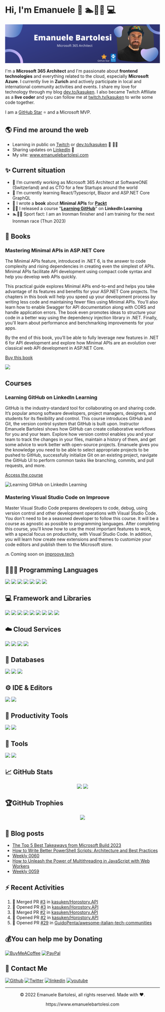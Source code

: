 
# Hi, I'm Emanuele 👋 🏊🚴🏃 💻

<img src="https://raw.githubusercontent.com/kasuken/kasuken/master/BannerGitHub.png" alt="Emanuele Bartolesi - software engineer, content creator and community organizer">

I'm a **Microsoft 365 Architect** and I'm passionate about **frontend technologies** and everything related to the cloud, especially **Microsoft Azure**.
I currently live in **Zurich** and actively participate in local and international community activities and events.
I share my love for technology through my blog <a href="https://dev.to/kasuken" target="_blank">dev.to/kasuken</a>.
I also became Twitch Affiliate as a **live coder** and you can follow me at <a href="https://twitch.tv/kasuken" target="_blank">twitch.tv/kasuken</a> to write some code together. 

I am a <a href="https://stars.github.com/profiles/kasuken/" target="_blank">GitHub Star</a> ⭐ and a Microsoft MVP.

## 🌎 Find me around the web 
- Learning in public on <a href="https://www.twitch.tv/kasuken" target="_blank">Twitch</a> or <a href="https://dev.to/kasuken" target="_blank">dev.to/kasuken</a> 🎦 ✍🏾
- Sharing updates on <a href="https://www.linkedin.com/in/bartolesiemanuele/">LinkedIn</a> 💼
- My site: <a href="https://www.emanuelebartolesi.com/" target="_blank">www.emanuelebartolesi.com</a>

## ✨ Current situation

- 🔭 I’m currently working as Microsoft 365 Architect at SoftwareONE (Switzerland) and as CTO for a few Startups around the world
- 🌱 I’m currently learning React/Typescript, Blazor and ASP.NET Core GraphQL
- 📙 I wrote a **book** about **Minimal APIs** for **[Packt](https://www.packtpub.com/product/minimal-apis-in-asp-net-core-6/9781803237824)**
- 🧙‍♂️ I released a course "**[Learning GitHub](https://bit.ly/learningithub)**" on **LinkedIn Learning**
- 🏊🚴🏃 Sport fact: I am an Ironman finisher and I am training for the next Ironman race (Thun 2023)

## 📖 Books
### Mastering Minimal APIs in ASP.NET Core
The Minimal APIs feature, introduced in .NET 6, is the answer to code complexity and rising dependencies in creating even the simplest of APIs. Minimal APIs facilitate API development using compact code syntax and help you develop web APIs quickly.

This practical guide explores Minimal APIs end-to-end and helps you take advantage of its features and benefits for your ASP.NET Core projects. The chapters in this book will help you speed up your development process by writing less code and maintaining fewer files using Minimal APIs. You’ll also learn how to enable Swagger for API documentation along with CORS and handle application errors. The book even promotes ideas to structure your code in a better way using the dependency injection library in .NET. Finally, you'll learn about performance and benchmarking improvements for your apps.

By the end of this book, you’ll be able to fully leverage new features in .NET 6 for API development and explore how Minimal APIs are an evolution over classical web API development in ASP.NET Core.

[Buy this book](https://www.packtpub.com/product/minimal-apis-in-asp-net-core-6/9781803237824)

![](https://static.packt-cdn.com/products/9781803237824/cover/smaller)

## Courses
### Learning GitHub on LinkedIn Learning
GitHub is the industry-standard tool for collaborating on and sharing code. It’s popular among software developers, project managers, designers, and students for its flexibility and control. This course introduces GitHub and Git, the version control system that GitHub is built upon. Instructor Emanuele Bartolesi shows how GitHub can create collaborative workflows for you and your team. Explore how version control enables you and your team to track the changes in your files, maintain a history of them, and get some advice to work better with open-source projects. Emanuele gives you the knowledge you need to be able to select appropriate projects to be pushed to GitHub, successfully initialize Git on an existing project, navigate the GitHub UI to perform common tasks like branching, commits, and pull requests, and more.

[Access the course](https://bit.ly/learningithub)

![Learning GitHub on LinkedIn Learning](https://res.cloudinary.com/practicaldev/image/fetch/s--Laqhrfbs--/c_limit%2Cf_auto%2Cfl_progressive%2Cq_auto%2Cw_880/https://res.cloudinary.com/practicaldev/image/fetch/s--5kHCcnIf--/c_limit%252Cf_auto%252Cfl_progressive%252Cq_auto%252Cw_880/https://dev-to-uploads.s3.amazonaws.com/uploads/articles/32086c2rvlxyk1rb1y6i.png)

### Mastering Visual Studio Code on Improove
Master Visual Studio Code prepares developers to code, debug, using version control and other development operations with Visual Studio Code.
You don't need to be a seasoned developer to follow this course. It will be a course as agnostic as possible to programming languages.
After completing this course, you'll know how to use the most important features to work, with a special focus on productivity, with Visual Studio Code.
In addition, you will learn how create new extensions and themes to customize your code editors and publish them to the Microsoft store.

🔜 Coming soon on [improove.tech](https://www.improove.tech/course/mastering-visual-studio-code)


## 👨🏻‍💻 Programming Languages
<p align="left">
  <img src="https://img.shields.io/badge/C%23-239120?style=for-the-badge&logo=c-sharp&logoColor=white" />
  <img src="https://img.shields.io/badge/TypeScript-007ACC?style=for-the-badge&logo=typescript&logoColor=white" />
  <img src="https://img.shields.io/badge/Python-3776AB?style=for-the-badge&logo=python&logoColor=white" />
  <img src="https://img.shields.io/badge/HTML5-E34F26?style=for-the-badge&logo=html5&logoColor=white" />
  <img src="https://img.shields.io/badge/CSS3-1572B6?style=for-the-badge&logo=css3&logoColor=white" />
  <img src="https://img.shields.io/badge/JavaScript-323330?style=for-the-badge&logo=javascript&logoColor=F7DF1E" />
  <img src="https://img.shields.io/badge/json-5E5C5C?style=for-the-badge&logo=json&logoColor=white" />
</p>

## 💻 Framework and Libraries
<p align="left">
  <img src="https://img.shields.io/badge/.NET-512BD4?style=for-the-badge&logo=dotnet&logoColor=white" />
  <img src="https://img.shields.io/badge/React_Native-20232A?style=for-the-badge&logo=react&logoColor=61DAFB" />
  <img src="https://img.shields.io/badge/React-20232A?style=for-the-badge&logo=react&logoColor=61DAFB" />
  <img src="https://img.shields.io/badge/Bootstrap-563D7C?style=for-the-badge&logo=bootstrap&logoColor=white" />
  <img src="https://img.shields.io/badge/Tailwind_CSS-38B2AC?style=for-the-badge&logo=tailwind-css&logoColor=white" />
  <img src="https://img.shields.io/badge/SASS-hotpink.svg?style=for-the-badge&logo=SASS&logoColor=white" />
  <img src="https://img.shields.io/badge/jQuery-0769AD?style=for-the-badge&logo=jquery&logoColor=white" />
  <img src="https://img.shields.io/badge/gatsby-000000?style=for-the-badge&logo=gatsby&logoColor=white" />
  <img src="https://img.shields.io/badge/chart.js-F5788D.svg?style=for-the-badge&logo=chart.js&logoColor=white" />
</p>

## ☁️ Cloud Services
<p align="left">
  <img src="https://img.shields.io/badge/azure-%230072C6.svg?style=for-the-badge&logo=azure-devops&logoColor=white" />
  <img src="https://img.shields.io/badge/netlify-%23000000.svg?style=for-the-badge&logo=netlify&logoColor=#00C7B7" />
  <img src="https://img.shields.io/badge/heroku-%23430098.svg?style=for-the-badge&logo=heroku&logoColor=white" />
  <img src="https://img.shields.io/badge/vercel-%23000000.svg?style=for-the-badge&logo=vercel&logoColor=white" />
</p>

## 💾 Databases
<p align="left">
  <img src="https://img.shields.io/badge/MongoDB-%234ea94b.svg?style=for-the-badge&logo=mongodb&logoColor=white" />
  <img src="https://img.shields.io/badge/sqlite-%2307405e.svg?style=for-the-badge&logo=sqlite&logoColor=white" />
  <img src="https://img.shields.io/badge/Microsoft%20SQL%20Sever-CC2927?style=for-the-badge&logo=microsoft%20sql%20server&logoColor=white" />
</p>

## ⚙️ IDE & Editors
<p align="left">
  <img src="https://img.shields.io/badge/Visual_Studio_Code-0078D4?style=for-the-badge&logo=visual%20studio%20code&logoColor=white" />
  <img src="https://img.shields.io/badge/Visual_Studio-5C2D91?style=for-the-badge&logo=visual%20studio&logoColor=white" />
</p>

## 🔨 Productivity Tools
<p align="left">
  <img src="https://img.shields.io/badge/Notion-%23000000.svg?style=for-the-badge&logo=notion&logoColor=white" />
  <img src="https://img.shields.io/badge/Trello-%23026AA7.svg?style=for-the-badge&logo=Trello&logoColor=white" />
</p>

## 🦾 Tools
<p align="left">
  <img src="https://img.shields.io/badge/Insomnia-black?style=for-the-badge&logo=insomnia&logoColor=5849BE" />
  <img src="https://img.shields.io/badge/Postman-FF6C37?style=for-the-badge&logo=postman&logoColor=white" />
</p>

## 📈 GitHub Stats

<p align="center">
<img src="https://github-readme-stats.vercel.app/api?username=kasuken&theme=dracula&hide_border=false&include_all_commits=false&count_private=true" />
<img src="https://github-readme-streak-stats.herokuapp.com/?user=kasuken&theme=dracula&hide_border=false" />
</p>

## 🏆GitHub Trophies
<p align="center" style="witdh:100%">
  <img src="https://github-profile-trophy.vercel.app/?username=kasuken&theme=dracula&no-frame=false&no-bg=false&margin-w=4&row=1" />
</p>

## 📝 Blog posts
<!-- BLOG-POST-LIST:START -->
- [The Top 5 Best Takeaways from Microsoft Build 2023](https://dev.to/this-is-learning/the-top-5-best-takeaways-from-microsoft-build-2023-43nh)
- [How to Write Better PowerShell Scripts: Architecture and Best Practices](https://dev.to/this-is-learning/how-to-write-better-powershell-scripts-architecture-and-best-practices-emh)
- [Weekly 0060](https://dev.to/kasuken/weekly-0060-1ac1)
- [How to Unleash the Power of Multithreading in JavaScript with Web Workers](https://dev.to/this-is-learning/how-to-unleash-the-power-of-multithreading-in-javascript-with-web-workers-20m5)
- [Weekly 0059](https://dev.to/kasuken/weekly-0059-1c4j)
<!-- BLOG-POST-LIST:END -->

## ⚡ Recent Activities

<!--START_SECTION:activity-->
1. 🎉 Merged PR [#3](https://github.com/kasuken/Horostory.API/pull/3) in [kasuken/Horostory.API](https://github.com/kasuken/Horostory.API)
2. 💪 Opened PR [#3](https://github.com/kasuken/Horostory.API/pull/3) in [kasuken/Horostory.API](https://github.com/kasuken/Horostory.API)
3. 🎉 Merged PR [#2](https://github.com/kasuken/Horostory.API/pull/2) in [kasuken/Horostory.API](https://github.com/kasuken/Horostory.API)
4. 💪 Opened PR [#2](https://github.com/kasuken/Horostory.API/pull/2) in [kasuken/Horostory.API](https://github.com/kasuken/Horostory.API)
5. 💪 Opened PR [#29](https://github.com/GuidoPenta/awesome-italian-tech-communities/pull/29) in [GuidoPenta/awesome-italian-tech-communities](https://github.com/GuidoPenta/awesome-italian-tech-communities)
<!--END_SECTION:activity-->

## 💰You can help me by Donating
  [![BuyMeACoffee](https://img.shields.io/badge/Buy%20Me%20a%20Coffee-ffdd00?style=for-the-badge&logo=buy-me-a-coffee&logoColor=black)](https://buymeacoffee.com/kasuken) [![PayPal](https://img.shields.io/badge/PayPal-00457C?style=for-the-badge&logo=paypal&logoColor=white)](https://paypal.me/kasuken) 

## 💌 Contact Me
[<img alt="Github" src="https://img.shields.io/badge/GitHub-%2312100E.svg?&style=for-the-badge&logo=Github&logoColor=white" />](https://github.com/kasuken)
[<img alt="Twitter" src="https://img.shields.io/badge/twitter-%231DA1F2.svg?&style=for-the-badge&logo=twitter&logoColor=white" />](https://twitter.com/kasuken)
[<img alt="linkedin" src="https://img.shields.io/badge/linkedin-%230077B5.svg?&style=for-the-badge&logo=linkedin&logoColor=white" />](https://linkedin.com/in/bartolesiemanuele)
[<img alt="youtube" src="https://img.shields.io/badge/YouTube-FF0000?style=for-the-badge&logo=youtube&logoColor=white" />](https://www.youtube.com/channel/UCU67JYtJURWRTx7vrdx9APg)

---
<p align="center"> © 2022 Emanuele Bartolesi, all rights reserved. Made with ❤️. </p>
<p align="center">
https://www.emanuelebartolesi.com
</p>
